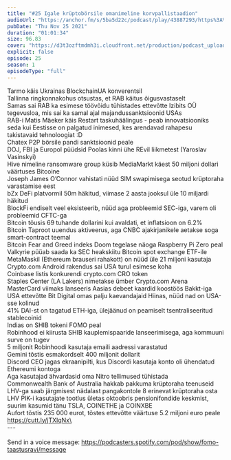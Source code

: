 ```yaml
---
title: "#25 Igale krüptobörsile omanimeline korvpallistaadion"
audioUrl: "https://anchor.fm/s/5ba5d22c/podcast/play/43887293/https%3A%2F%2Fd3ctxlq1ktw2nl.cloudfront.net%2Fstaging%2F2021-10-25%2F49e2b197-9809-bb48-b485-41292a16535b.m4a"
pubDate: "Thu Nov 25 2021"
duration: "01:01:34"
size: 96.83 
cover: "https://d3t3ozftmdmh3i.cloudfront.net/production/podcast_uploaded_episode/15275939/15275939-1637824427614-30b15ccf3a8a3.jpg"
explicit: false
episode: 25
season: 1
episodeType: "full"
---
```


Tarmo käis Ukrainas BlockchainUA konverentsil \
Tallinna ringkonnakohus otsustas, et RAB käitus õigusvastaselt \
Samas sai RAB ka esimese töövõidu tühistades ettevõtte Izibits OÜ tegevusloa, mis sai ka samal ajal majandussanktsioonid USAs \
RAB-i Matis Mäeker käis Restart taskuhäälingus - peab innovatsiooniks seda kui Eestisse on palgatud inimesed, kes arendavad rahapesu takistavaid tehnoloogiat :D \
Chatex P2P börsile pandi sanktsioonid peale \
DOJ, FBI ja Europol püüdsid Poolas kinni ühe REvil liikmetest (Yaroslav Vasinskyi) \
Hive nimeline ransomware group küsib MediaMarkt käest 50 miljoni dollari väärtuses Bitcoine \
Joseph James O’Connor vahistati nüüd SIM swapimisega seotud krüptoraha varastamise eest \
bZx DeFi platvormil 50m häkitud, viimase 2 aasta jooksul üle 10 miljardi häkitud \
BlockFi endiselt veel eksisteerib, nüüd aga probleemid SEC-iga, varem oli probleemid CFTC-ga \
Bitcoin tõusis 69 tuhande dollarini kui avaldati, et inflatsioon on 6.2% \
Bitcoin Taproot uuendus aktiveerus, aga CNBC ajakirjanikele aetakse soga smart-contract teemal \
Bitcoin Fear and Greed indeks Doom tegelase näoga Raspberry Pi Zero peal \
Valkyrie püüab saada ka SEC heakskiitu Bitcoin spot exchange ETF-ile \
MetaMaskil (Ethereum brauseri rahakott) on nüüd üle 21 miljoni kasutaja \
Crypto.com Android rakendus sai USA turul esimese koha \
Coinbase listis konkurendi crypto.com CRO token \
Staples Center (LA Lakers) nimetakse ümber Crypto.com Arena \
MasterCard viimaks lanseeris Aasias debeet kaardid koostöös Bakkt-iga \
USA ettevõtte Bit Digital omas palju kaevandajaid Hiinas, nüüd nad on USA-sse kolinud \
41% DAI-st on tagatud ETH-iga, ülejäänud on peamiselt tsentraliseeritud stablecoinid \
Indias on SHIB tokeni FOMO peal \
Robinhood ei kiirusta SHIB kauplemispaaride lanseerimisega, aga kommuuni surve on tugev \
5 miljonit Robinhoodi kasutaja emaili aadressi varastatud \
Gemini tõstis esmakordselt 400 miljonit dollarit \
Discord CEO jagas ekraanipilti, kus Discordi kasutaja konto oli ühendatud Ethereumi kontoga \
Aga kasutajad ähvardasid oma Nitro tellimused tühistada \
Commonwealth Bank of Australia hakkab pakkuma krüptoraha teenuseid \
LHV-ga saab järgmisest nädalast pangakontole 8 erinevat krüptoraha osta \
LHV PIK-i kasutajate tootlus ületas oktoobris pensionifondide keskmist, suurim kasumid tänu TSLA, COINETHE ja COINXBE \
Aufort tõstis 235 000 eurot, tõstes ettevõtte väärtuse 5.2 miljoni euro peale \
https://cutt.ly/jTXlqNx\
\
--- \
\
Send in a voice message: https://podcasters.spotify.com/pod/show/fomo-taastusravi/message